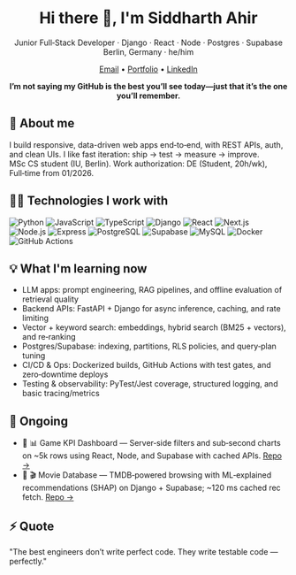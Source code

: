 <h1 align="center">Hi there 👋, I'm Siddharth Ahir</h1>
<p align="center">
  Junior Full‑Stack Developer · Django · React · Node · Postgres · Supabase<br/>
  Berlin, Germany · he/him
</p>

<p align="center">
  <a href="mailto:sidahir25820@gmail.com">Email</a> •
  <a href="https://sid-portfolio.lovable.app/" target="_blank">Portfolio</a> •
  <a href="https://www.linkedin.com/in/siddharth-ahir-798754262/" target="_blank">LinkedIn</a>
</p>

<p align="center"><b>I’m not saying my GitHub is the best you’ll see today—just that it’s the one you’ll remember.</b></p>

## 👤 About me

I build responsive, data-driven web apps end‑to‑end, with REST APIs, auth, and clean UIs. I like fast iteration: ship → test → measure → improve.  
MSc CS student (IU, Berlin). Work authorization: DE (Student, 20h/wk), Full‑time from 01/2026.

## 👨‍💻 Technologies I work with

<p>
  <img alt="Python" src="https://img.shields.io/badge/Python-3776AB?logo=python&logoColor=white" />
  <img alt="JavaScript" src="https://img.shields.io/badge/JavaScript-ES6+-F7DF1E?logo=javascript&logoColor=black" />
  <img alt="TypeScript" src="https://img.shields.io/badge/TypeScript-3178C6?logo=typescript&logoColor=white" />
  <img alt="Django" src="https://img.shields.io/badge/Django-092E20?logo=django&logoColor=white" />
  <img alt="React" src="https://img.shields.io/badge/React-20232A?logo=react&logoColor=61DAFB" />
  <img alt="Next.js" src="https://img.shields.io/badge/Next.js-000?logo=nextdotjs&logoColor=white" />
  <img alt="Node.js" src="https://img.shields.io/badge/Node.js-339933?logo=nodedotjs&logoColor=white" />
  <img alt="Express" src="https://img.shields.io/badge/Express-000?logo=express&logoColor=white" />
  <img alt="PostgreSQL" src="https://img.shields.io/badge/PostgreSQL-4169E1?logo=postgresql&logoColor=white" />
  <img alt="Supabase" src="https://img.shields.io/badge/Supabase-3ECF8E?logo=supabase&logoColor=white" />
  <img alt="MySQL" src="https://img.shields.io/badge/MySQL-4479A1?logo=mysql&logoColor=white" />
  <img alt="Docker" src="https://img.shields.io/badge/Docker-2496ED?logo=docker&logoColor=white" />
  <img alt="GitHub Actions" src="https://img.shields.io/badge/GitHub%20Actions-2088FF?logo=githubactions&logoColor=white" />
</p>

## 💡 What I'm learning now

- LLM apps: prompt engineering, RAG pipelines, and offline evaluation of retrieval quality  
- Backend APIs: FastAPI + Django for async inference, caching, and rate limiting  
- Vector + keyword search: embeddings, hybrid search (BM25 + vectors), and re‑ranking  
- Postgres/Supabase: indexing, partitions, RLS policies, and query‑plan tuning  
- CI/CD & Ops: Dockerized builds, GitHub Actions with test gates, and zero‑downtime deploys  
- Testing & observability: PyTest/Jest coverage, structured logging, and basic tracing/metrics

## 🚧 Ongoing

- 🚧 📊 Game KPI Dashboard — Server‑side filters and sub‑second charts on ~5k rows using React, Node, and Supabase with cached APIs. [Repo →](https://github.com/sidddharthhahir/Dashboard)
- 🚧 🎬 Movie Database — TMDB‑powered browsing with ML‑explained recommendations (SHAP) on Django + Supabase; ~120 ms cached rec fetch. [Repo →](https://github.com/sidddharthhahir/MovieDatabase)

## ⚡ Quote

"The best engineers don’t write perfect code. They write testable code — perfectly."
